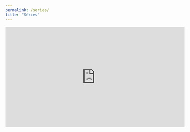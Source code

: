 ```yaml
---
permalink: /series/
title: "Séries"
---
```

<head>
  <style>
  </style>
</head>

<iframe width="560" height="315" src="https://www.youtube.com/embed/videoseries?list=PLDXfT5I07qSI7DlWwRu_0v8Po0Icw0HI8&autoplay=1&mute=1" frameborder="0" allow="accelerometer; autoplay; encrypted-media; gyroscope; picture-in-picture" allowfullscreen></iframe>

